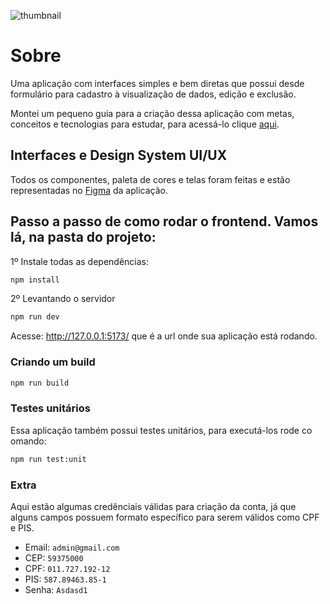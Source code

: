 ![thumbnail](https://user-images.githubusercontent.com/66215200/228317696-dcc837f8-9f1f-4e77-a6f9-94d5a6a3e683.jpg)

# Sobre
Uma aplicação com interfaces simples e bem diretas que possui desde formulário para cadastro à visualização de dados, edição e exclusão.

Montei um pequeno guia para a criação dessa aplicação com metas, conceitos e tecnologias para estudar, para acessá-lo clique [aqui](https://www.notion.so/Desafio-PontoTel-Guia-autoral-cc84efa4f297441d9ab4c6745ecef69f?pvs=4).

## Interfaces e Design System UI/UX
Todos os componentes, paleta de cores e telas foram feitas e estão representadas no [Figma](https://www.figma.com/file/HS0KBjKXLAbU45QINfo02q/CRUD---PontoTel?node-id=0-1&t=GNNfU0TvbLiyOXQs-0) da aplicação.


## Passo a passo de como rodar o frontend. Vamos lá, na pasta do projeto:

1º Instale todas as dependências: 

```sh
npm install
```

2º Levantando o servidor
```sh
npm run dev
```
Acesse: http://127.0.0.1:5173/ que é a url onde sua aplicação está rodando.

### Criando um build

```sh
npm run build
```

### Testes unitários
Essa aplicação também possui testes unitários, para executá-los rode co omando:
```sh
npm run test:unit
```

### Extra

Aqui estão algumas credênciais válidas para criação da conta, já que alguns campos possuem formato específico para serem válidos como CPF e PIS.

- Email: `admin@gmail.com`
- CEP: `59375000`
- CPF: `011.727.192-12`
- PIS: `587.89463.85-1`
- Senha: `Asdasd1`


